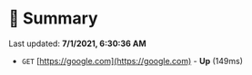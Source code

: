 # 📖 Summary
Last updated: **7/1/2021, 6:30:36 AM**

- `GET` [https://google.com](https://google.com) - **Up** (149ms)
